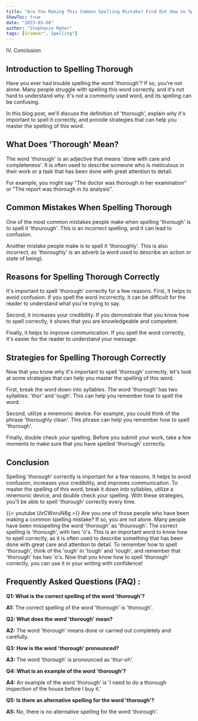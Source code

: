 ```yaml
---
title: "Are You Making This Common Spelling Mistake? Find Out How to Spell 'Thorough'!"
ShowToc: true 
date: "2023-03-08"
author: "Stephanie Maher" 
tags: [Grammar", Spelling"]
---
```

IV. Conclusion

## Introduction to Spelling Thorough

Have you ever had trouble spelling the word 'thorough'? If so, you're not alone. Many people struggle with spelling this word correctly, and it's not hard to understand why. It's not a commonly used word, and its spelling can be confusing.

In this blog post, we'll discuss the definition of 'thorough', explain why it's important to spell it correctly, and provide strategies that can help you master the spelling of this word.

## What Does 'Thorough' Mean?

The word 'thorough' is an adjective that means 'done with care and completeness'. It is often used to describe someone who is meticulous in their work or a task that has been done with great attention to detail.

For example, you might say "The doctor was thorough in her examination" or "The report was thorough in its analysis".

## Common Mistakes When Spelling Thorough

One of the most common mistakes people make when spelling 'thorough' is to spell it 'thourough'. This is an incorrect spelling, and it can lead to confusion.

Another mistake people make is to spell it 'thoroughly'. This is also incorrect, as 'thoroughly' is an adverb (a word used to describe an action or state of being).

## Reasons for Spelling Thorough Correctly

It's important to spell 'thorough' correctly for a few reasons. First, it helps to avoid confusion. If you spell the word incorrectly, it can be difficult for the reader to understand what you're trying to say.

Second, it increases your credibility. If you demonstrate that you know how to spell correctly, it shows that you are knowledgeable and competent.

Finally, it helps to improve communication. If you spell the word correctly, it's easier for the reader to understand your message.

## Strategies for Spelling Thorough Correctly

Now that you know why it's important to spell 'thorough' correctly, let's look at some strategies that can help you master the spelling of this word.

First, break the word down into syllables. The word 'thorough' has two syllables: 'thor' and 'ough'. This can help you remember how to spell the word.

Second, utilize a mnemonic device. For example, you could think of the phrase 'thoroughly clean'. This phrase can help you remember how to spell 'thorough'.

Finally, double check your spelling. Before you submit your work, take a few moments to make sure that you have spelled 'thorough' correctly.

## Conclusion

Spelling 'thorough' correctly is important for a few reasons. It helps to avoid confusion, increases your credibility, and improves communication. To master the spelling of this word, break it down into syllables, utilize a mnemonic device, and double check your spelling. With these strategies, you'll be able to spell 'thorough' correctly every time.

{{< youtube UirCWxruN8g >}} 
Are you one of those people who have been making a common spelling mistake? If so, you are not alone. Many people have been misspelling the word 'thorough' as 'thourough'. The correct spelling is 'thorough', with two 'o's. This is an important word to know how to spell correctly, as it is often used to describe something that has been done with great care and attention to detail. To remember how to spell 'thorough', think of the 'ough' in 'tough' and 'rough', and remember that 'thorough' has two 'o's. Now that you know how to spell 'thorough' correctly, you can use it in your writing with confidence!

## Frequently Asked Questions (FAQ) :
**Q1: What is the correct spelling of the word 'thorough'?**

**A1:** The correct spelling of the word 'thorough' is 'thorough'.

**Q2: What does the word 'thorough' mean?**

**A2:** The word 'thorough' means done or carried out completely and carefully.

**Q3: How is the word 'thorough' pronounced?**

**A3:** The word 'thorough' is pronounced as 'thur-oh'.

**Q4: What is an example of the word 'thorough'?**

**A4:** An example of the word 'thorough' is 'I need to do a thorough inspection of the house before I buy it.'

**Q5: Is there an alternative spelling for the word 'thorough'?**

**A5:** No, there is no alternative spelling for the word 'thorough'.





